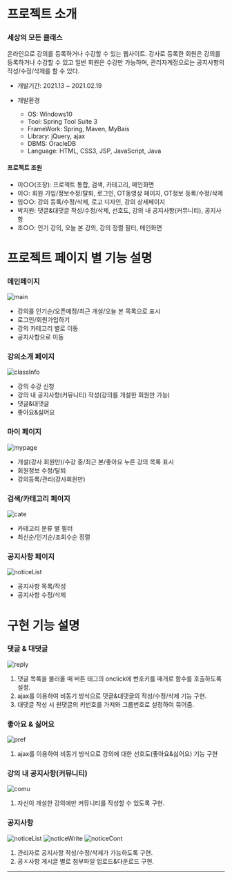 
# 프로젝트 소개
### 세상의 모든 클래스
온라인으로 강의를 등록하거나 수강할 수 있는 웹사이트.
강사로 등록한 회원은 강의를 등록하거나 수강할 수 있고 일반 회원은 수강만 가능하며, 관리자계정으로는 공지사항의 작성/수정/삭제를 할 수 있다.

* 개발기간: 2021.13 ~ 2021.02.19

* 개발환경
  + OS: Windows10
  + Tool: Spring Tool Suite 3
  + FrameWork: Spring, Maven, MyBais
  + Library: jQuery, ajax
  + DBMS: OracleDB
  + Language: HTML, CSS3, JSP, JavaScript, Java

#### 프로젝트 조원
+ 이○○(조장): 프로젝트 통합, 검색, 카테고리, 메인화면
+ 이○: 회원 가입/정보수정/탈퇴, 로그인, OT동영상 페이지, OT정보 등록/수정/삭제
+ 임○○: 강의 등록/수정/삭제, 로고 디자인, 강의 상세페이지
+ 박지원: 댓글&대댓글 작성/수정/삭제, 선호도, 강의 내 공지사항(커뮤니티), 공지사항
+ 조○○: 인기 강의, 오늘 본 강의, 강의 정렬 필터, 메인화면


# 프로젝트 페이지 별 기능 설명

### 메인페이지
![main](https://user-images.githubusercontent.com/59616321/109962501-9cf1ec00-7d2e-11eb-9c00-a99a4a417cac.png)
+ 강의를 인기순/오픈예정/최근 개설/오늘 본 목록으로 표시
+ 로그인/회원가입하기
+ 강의 카테고리 별로 이동
+ 공지사항으로 이동

### 강의소개 페이지
![classInfo](https://user-images.githubusercontent.com/59616321/109963087-5781ee80-7d2f-11eb-8e64-0c63bf5ec68e.png)
+ 강의 수강 신청
+ 강의 내 공지사항(커뮤니티) 작성(강의를 개설한 회원만 가능)
+ 댓글&대댓글
+ 좋아요&싫어요

### 마이 페이지
![mypage](https://user-images.githubusercontent.com/59616321/109962508-9ebbaf80-7d2e-11eb-9e26-845316216afa.png)
+ 개설(강사 회원만)/수강 중/최근 본/좋아요 누른 강의 목록 표시
+ 회원정보 수정/탈퇴
+ 강의등록/관리(강사회원만)

### 검색/카테고리 페이지
![cate](https://user-images.githubusercontent.com/59616321/109963030-4802a580-7d2f-11eb-933c-df8a72079f34.png)
+ 카테고리 분류 별 필터
+ 최신순/인기순/조회수순 정렬

### 공지사항 페이지
![noticeList](https://user-images.githubusercontent.com/59616321/109963043-4a64ff80-7d2f-11eb-9d9c-8001abc20e0e.png)
+ 공지사항 목록/작성
+ 공지사항 수정/삭제



# 구현 기능 설명
### 댓글 & 대댓글
![reply](https://user-images.githubusercontent.com/59616321/109964620-3f12d380-7d31-11eb-869c-cd04288839ba.png)
1. 댓글 목록을 불러올 때 버튼 태그의 onclick에 번호키를 매개로 함수를 호출하도록 설정.
2. ajax를 이용하여 비동기 방식으로 댓글&대댓글의 작성/수정/삭제 기능 구현.
3. 대댓글 작성 시 원댓글의 키번호를 가져와 그룹번호로 설정하여 묶어줌.

### 좋아요 & 싫어요
![pref](https://user-images.githubusercontent.com/59616321/109964626-41752d80-7d31-11eb-8272-e9a1fd46d642.png)
1. ajax를 이용하여 비동기 방식으로 강의에 대한 선호도(좋아요&싫어요) 기능 구현

### 강의 내 공지사항(커뮤니티)
![comu](https://user-images.githubusercontent.com/59616321/109964631-433ef100-7d31-11eb-9729-97758d4bca88.png)
1. 자신이 개설한 강의에만 커뮤니티를 작성할 수 있도록 구현.


### 공지사항 
![noticeList](https://user-images.githubusercontent.com/59616321/109964634-44701e00-7d31-11eb-8c89-b48eb80e5f01.png)
![noticeWrite](https://user-images.githubusercontent.com/59616321/109964638-45a14b00-7d31-11eb-8f1b-d3a63c06ee60.png)
![noticeCont](https://user-images.githubusercontent.com/59616321/109964644-476b0e80-7d31-11eb-9101-ac14ab6341d0.png)
1. 관리자로 공지사항 작성/수정/삭제가 가능하도록 구현.
2. 공ㅈ사항 게시글 별로 첨부파일 업로드&다운로드 구현.

------

